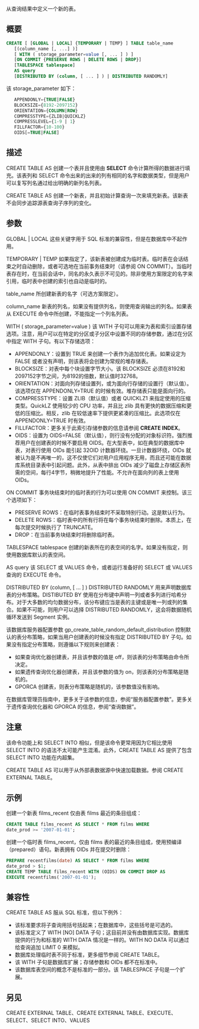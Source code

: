 从查询结果中定义一个新的表。

## 概要
```sql
CREATE [ [GLOBAL | LOCAL] {TEMPORARY | TEMP} ] TABLE table_name
   [(column_name [, ...] )]
   [ WITH ( storage_parameter=value [, ... ] ) ]
   [ON COMMIT {PRESERVE ROWS | DELETE ROWS | DROP}]
   [TABLESPACE tablespace]
   AS query
   [DISTRIBUTED BY (column, [ ... ] ) | DISTRIBUTED RANDOMLY]
```
该 storage_parameter 如下：
```sql
   APPENDONLY={TRUE|FALSE}
   BLOCKSIZE={8192-2097152}
   ORIENTATION={COLUMN|ROW}
   COMPRESSTYPE={ZLIB|QUICKLZ}
   COMPRESSLEVEL={1-9 | 1}
   FILLFACTOR={10-100}
   OIDS[=TRUE|FALSE]
```

## 描述
CREATE TABLE AS 创建一个表并且使用由 **SELECT** 命令计算所得的数据进行填充。该表列和 SELECT 命令出来的出来的列有相同的名字和数据类型，但是用户可以复写列名通过给出明确的新列名列表。

CREATE TABLE AS 创建一个新表，并且初始计算查询一次来填充新表。该新表不会同步追踪源表查询子序列的变化。

## 参数
GLOBAL | LOCAL
这些关键字用于 SQL 标准的兼容性，但是在数据库中不起作用。

TEMPORARY | TEMP
如果指定了，该新表被创建成为临时表。临时表在会话结束之时自动删除，或者可选地在当前事务结束时（请参阅 ON COMMIT）。当临时表存在时，在当前会话中，同名的永久表示不可见的。除非使用方案限定的名字来引用，临时表中创建的索引也自动是临时的。

table_name
所创建新表的名字（可选方案限定）。

column_name
新表的列名，如果没有提供列名，则使用查询输出的列名。如果表从 EXECUTE 命令中所创建，不能指定一个列名列表。

WITH ( storage_parameter=value )
该 WITH 子句可以用来为表和索引设置存储选项。注意，用户可以在特定的分区或子分区中设置不同的存储参数，通过在分区中指定 WITH 子句。有以下存储选项：
- APPENDONLY：设置到 TRUE 来创建一个表作为追加优化表。如果设定为 FALSE 或者没有声明，则该表将会创建为常规的堆存储表。
- BLOCKSIZE：对表中每个块设置字节大小。该 BLOCKSIZE 必须在8192和2097152字节之间，为8192的倍数，默认值时32768。
- ORIENTATION：对面向列存储设置列，或为面向行存储的设置行（默认值）。该选项仅在 APPENDONLY=TRUE 的时候有效。堆存储表只能是面向行的。
- COMPRESSTYPE：设置 ZLIB（默认值）或者 QUICKLZ1 来指定使用的压缩类型。QuickLZ 使用较少的 CPU 功率，并且比 zlib 具有更快的数据压缩和更低的压缩比。相反，zlib 在较低速率下提供更紧凑的压缩比。此选项仅在 APPENDONLY=TRUE 时有效。
- FILLFACTOR：更多关于此索引存储参数的信息请参阅 **CREATE INDEX**。
- OIDS：设置为 OIDS=FALSE（默认值），则行没有分配的对象标识符。强烈推荐用户在创建表的时候不要启用 OIDS。在大型表中，如在典型的数据库中表，对表行使用 OIDs 能引起 32OID 计数器环绕。一旦计数器环绕，OIDs 就被认为是不再唯一的，这不仅使它们对用户应用程序无用，而且还可能在数据库系统目录表中引起问题。此外，从表中排出 OIDs 减少了磁盘上存储区表所需的空间，每行4字节，稍微地提升了性能。不允许在面向列的表上使用 OIDs。

ON COMMIT
事务块结束时的临时表的行为可以使用 ON COMMIT 来控制。该三个选项如下：
- PRESERVE ROWS：在临时表事务结束时不采取特别行动。这是默认行为。
- DELETE ROWS：临时表中的所有行将在每个事务块结束时删除。本质上，在每次提交时候执行了 TRUNCATE。
- DROP：在当前事务块结束时将删除临时表。

TABLESPACE tablespace
创建的新表所在的表空间的名字。如果没有指定，则使用数据库默认的表空间。

AS query
该 SELECT 或 VALUES 命令，或者运行准备好的 SELECT 或 VALUES 查询的 EXECUTE 命令。

DISTRIBUTED BY (column, [ ... ] )
DISTRIBUTED RANDOMLY
用来声明数据库表的分布策略。DISTIBUTED BY 使用在分布键中声明一列或者多列进行哈希分布。对于大多数的均匀数据分布，该分布键应当是表的主键或是唯一列或列的集合。如果不可能，则用户可以选择 DISTRIBUTED RANDOMLY，这会将数据随机循环发送到 Segment 实例。

该数据库服务器配置参数 gp_create_table_random_default_distribution 控制默认的表分布策略，如果当用户创建表的时候没有指定 DISTRIBUTED BY 子句。如果没有指定分布策略，则遵循以下规则来创建表：
- 如果查询优化器创建表，并且该参数的值是 off，则该表的分布策略由命令所决定。
- 如果遗传查询优化器创建表，并且该参数的值为 on，则该表的分布策略是随机的。
- GPORCA 创建表，则表分布策略是随机的，该参数值没有影响。

在数据库管理员指南中，更多关于该参数的信息，参阅“服务器配置参数”。更多关于遗传查询优化器和 GPORCA 的信息，参阅“查询数据”。

## 注意
该命令功能上和 SELECT INTO 相似，但是该命令更常用因为它相比使用 SELECT INTO 的语法不太可能产生混淆。此外，CREATE TABLE AS 提供了包含 SELECT INTO 功能在内超集。

CREATE TABLE AS 可以用于从外部表数据源中快速加载数据。参阅 CREATE EXTERNAL TABLE。

## 示例
创建一个新表 films_recent 仅由表 films 最近的条目组成：
```sql
CREATE TABLE films_recent AS SELECT * FROM films WHERE 
date_prod >= '2007-01-01';
```
创建一个临时表 films_recent，仅由 films 表的最近的条目组成，使用预编译（prepared）语句。新表拥有 OIDs 并在提交时删除：
```sql
PREPARE recentfilms(date) AS SELECT * FROM films WHERE 
date_prod > $1;
CREATE TEMP TABLE films_recent WITH (OIDS) ON COMMIT DROP AS 
EXECUTE recentfilms('2007-01-01');
```

## 兼容性
CREATE TABLE AS 服从 SQL 标准，但以下例外：
- 该标准要求将子查询用括号括起来；在数据库中，这些括号是可选的。
- 该标准定义了 WITH [NO] DATA 子句；这目前并没有由数据库实现。数据库提供的行为和标准的 WITH DATA 情况是一样的。WITH NO DATA 可以通过给查询追加 LIMIT 0 来模拟。
- 数据库处理临时表不同于标准，更多细节参阅 CREATE TABLE。
- 该 WITH 子句是数据库扩展；存储参数和 OIDs 都不在标准中。
- 该数据库表空间的概念不是标准的一部分。该 TABLESPACE 子句是一个扩展。

## 另见
CREATE EXTERNAL TABLE、CREATE EXTERNAL TABLE、EXECUTE、SELECT、SELECT INTO、VALUES

